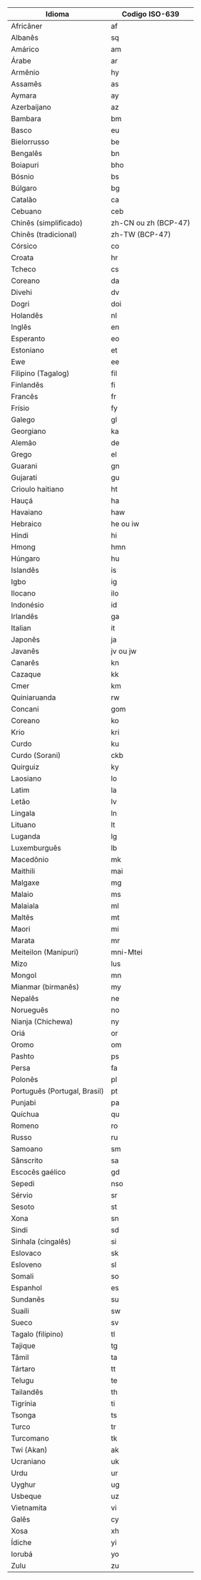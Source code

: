 | Idioma    | Codigo ISO-639 |
|-----------|----------------|
| Africâner | af             |
| Albanês | sq |
| Amárico |  am |
| Árabe | ar |
| Armênio |  hy |
| Assamês | as |
| Aymara | ay |
| Azerbaijano |  az |
| Bambara |  bm |
| Basco | eu |
| Bielorrusso | be |
| Bengalês | bn |
| Boiapuri |  bho |
| Bósnio | bs |
| Búlgaro | bg |
| Catalão | ca |
| Cebuano | ceb |
| Chinês (simplificado) |  zh-CN ou zh (BCP-47) |
| Chinês (tradicional) |  zh-TW (BCP-47) |
| Córsico |  co |
| Croata |  hr |
| Tcheco | cs |
| Coreano | da |
| Divehi | dv |
| Dogri | doi |
| Holandês | nl |
| Inglês | en |
| Esperanto | eo |
| Estoniano | et |
| Ewe | ee |
| Filipino (Tagalog) | fil |
| Finlandês | fi |
| Francês |  fr |
| Frísio | fy |
| Galego | gl |
| Georgiano | ka |
| Alemão | de |
| Grego | el |
| Guarani | gn |
| Gujarati | gu |
| Crioulo haitiano | ht |
| Hauçá | ha |
| Havaiano | haw |
| Hebraico | he ou iw |
| Hindi | hi |
| Hmong | hmn |
| Húngaro | hu |
| Islandês | is |
| Igbo | ig |
| Ilocano | ilo |
| Indonésio | id |
| Irlandês | ga |
| Italian | it |
| Japonês | ja |
| Javanês | jv ou jw |
| Canarês | kn |
| Cazaque | kk |
| Cmer | km |
| Quiniaruanda | rw |
| Concani | gom |
| Coreano | ko |
| Krio | kri  |
| Curdo | ku  |
| Curdo (Sorani) | ckb    |
| Quirguiz | ky   |
| Laosiano | lo   |
| Latim | la  |
| Letão | lv  |
| Lingala | ln    |
| Lituano | lt    |
| Luganda | lg    |
| Luxemburguês | lb   |
| Macedônio | mk  |
| Maithili | mai  |
| Malgaxe | mg    |
| Malaio | ms |
| Malaiala | ml   |
| Maltês | mt |
| Maori | mi  |
| Marata | mr |
| Meiteilon (Manipuri) | mni-Mtei |
| Mizo | lus  |
| Mongol | mn |
| Mianmar (birmanês) | my |
| Nepalês | ne    |
| Norueguês | no  |
| Nianja (Chichewa) | ny  |
| Oriá | or   |
| Oromo | om  |
| Pashto | ps |
| Persa | fa  |
| Polonês | pl    |
| Português (Portugal, Brasil) | pt   |
| Punjabi | pa    |
| Quíchua | qu    |
| Romeno | ro |
| Russo | ru  |
| Samoano | sm    |
| Sânscrito | sa  |
| Escocês gaélico | gd    |
| Sepedi | nso    |
| Sérvio | sr |
| Sesoto | st |
| Xona | sn   |
| Sindi | sd  |
| Sinhala (cingalês) | si |
| Eslovaco | sk   |
| Esloveno | sl   |
| Somali | so |
| Espanhol | es   |
| Sundanês | su   |
| Suaíli | sw |
| Sueco | sv  |
| Tagalo (filipino) | tl  |
| Tajique | tg    |
| Tâmil | ta  |
| Tártaro | tt    |
| Telugu | te |
| Tailandês | th  |
| Tigrínia | ti   |
| Tsonga | ts |
| Turco | tr  |
| Turcomano | tk  |
| Twi (Akan) | ak |
| Ucraniano | uk  |
| Urdu | ur   |
| Uyghur | ug |
| Usbeque | uz    |
| Vietnamita | vi |
| Galês | cy  |
| Xosa | xh   |
| Ídiche | yi |
| Iorubá | yo |
| Zulu | zu   |